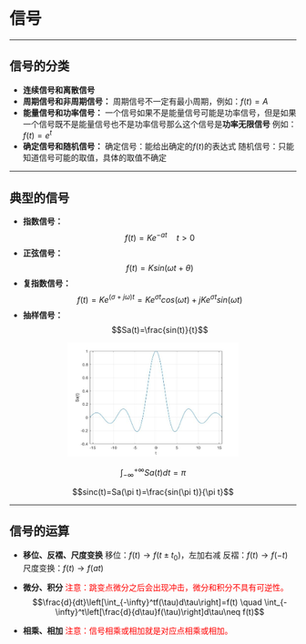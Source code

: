 # 信号

**********

## 信号的分类
* **连续信号和离散信号**
* **周期信号和非周期信号：**
周期信号不一定有最小周期，例如：$f(t)=A$
* **能量信号和功率信号：**
一个信号如果不是能量信号可能是功率信号，但是如果一个信号既不是能量信号也不是功率信号那么这个信号是**功率无限信号**
例如：$f(t)=e^t$
* **确定信号和随机信号：**
确定信号：能给出确定的$f(t)$的表达式
随机信号：只能知道信号可能的取值，具体的取值不确定

******

## 典型的信号
* **指数信号：**
$$f(t)=Ke^{-at}\quad t>0$$
* **正弦信号：**
$$f(t)=Ksin(\omega t+\theta)$$
* **复指数信号：**
$$f(t)=Ke^{(\sigma+j\omega)t}=Ke^{\sigma t}cos(\omega t)+jKe^{\sigma t}sin(\omega t)$$
* **抽样信号：**
$$Sa(t)=\frac{sin(t)}{t}$$

<center><img src="./数据/图形/Sa(t).jpg" width="300" height="200"/></center>

$$\int_{-\infty}^{+\infty}Sa(t)dt=\pi$$

$$sinc(t)=Sa(\pi t)=\frac{sin(\pi t)}{\pi t}$$

*********

## 信号的运算
* **移位、反褶、尺度变换**
移位：$f(t)\rightarrow f(t\pm t_0)$，左加右减
反褶：$f(t)\rightarrow f(-t)$
尺度变换：$f(t)\rightarrow f(at)$
* **微分、积分**
<font color=red>注意：跳变点微分之后会出现冲击，微分和积分不具有可逆性。</font>
$$\frac{d}{dt}\left[\int_{-\infty}^tf(\tau)d\tau\right]=f(t) \quad \int_{-\infty}^t\left[\frac{d}{d\tau}f(\tau)\right]d\tau\neq f(t)$$

* **相乘、相加**
<font color=red>注意：信号相乘或相加就是对应点相乘或相加。</font>